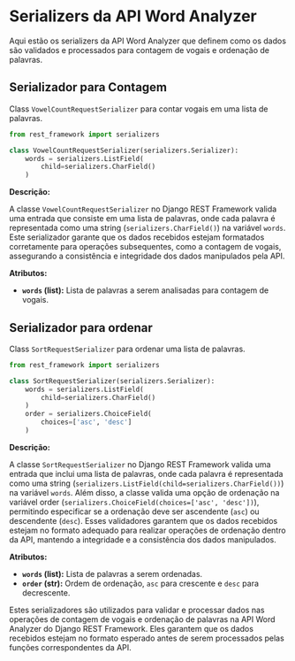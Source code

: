 # Serializers da API Word Analyzer

Aqui estão os serializers da API Word Analyzer que definem como os dados são validados e processados para contagem de vogais e ordenação de palavras.

## Serializador para Contagem

Class `VowelCountRequestSerializer` para contar vogais em uma lista de palavras.

```python
from rest_framework import serializers

class VowelCountRequestSerializer(serializers.Serializer):
    words = serializers.ListField(
        child=serializers.CharField()
    )
```
**Descrição:**

A classe `VowelCountRequestSerializer` no Django REST Framework valida uma entrada que consiste em uma lista de palavras, onde cada palavra é representada como uma string (`serializers.CharField()`) na variável `words`. Este serializador garante que os dados recebidos estejam formatados corretamente para operações subsequentes, como a contagem de vogais, assegurando a consistência e integridade dos dados manipulados pela API.

**Atributos:**

- **`words` (list):** Lista de palavras a serem analisadas para contagem de vogais.


## Serializador para ordenar

Class `SortRequestSerializer` para ordenar uma lista de palavras.

```python
from rest_framework import serializers

class SortRequestSerializer(serializers.Serializer):
    words = serializers.ListField(
        child=serializers.CharField()
    )
    order = serializers.ChoiceField(
        choices=['asc', 'desc']
    )
```
**Descrição:**

A classe `SortRequestSerializer` no Django REST Framework valida uma entrada que inclui uma lista de palavras, onde cada palavra é representada como uma string (`serializers.ListField(child=serializers.CharField())`) na variável `words`. Além disso, a classe valida uma opção de ordenação na variável order (`serializers.ChoiceField(choices=['asc', 'desc'])`), permitindo especificar se a ordenação deve ser ascendente (`asc`) ou descendente (`desc`). Esses validadores garantem que os dados recebidos estejam no formato adequado para realizar operações de ordenação dentro da API, mantendo a integridade e a consistência dos dados manipulados.

**Atributos:**

- **`words` (list):** Lista de palavras a serem ordenadas.
- **`order` (str):** Ordem de ordenação, `asc` para crescente e `desc` para decrescente.


Estes serializadores são utilizados para validar e processar dados nas operações de contagem de vogais e ordenação de palavras na API Word Analyzer do Django REST Framework. Eles garantem que os dados recebidos estejam no formato esperado antes de serem processados pelas funções correspondentes da API.